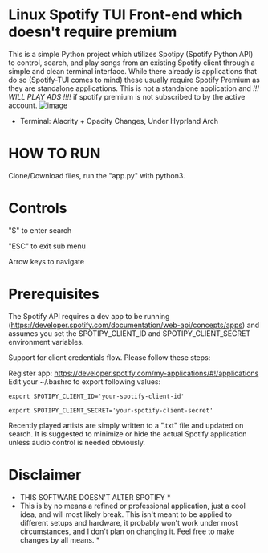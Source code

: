 # Linux Spotify TUI Front-end which doesn't require premium
This is a simple Python project which utilizes Spotipy (Spotify Python API) to control, search, and play songs from an existing Spotify client through a simple and clean terminal interface. While there already is applications that do so (Spotify-TUI comes to mind) these usually require Spotify Premium as they are standalone applications. This is not a standalone application and *!!! WILL PLAY ADS !!!!* if spotify premium is not subscribed to by the active account. 
![image](https://github.com/RLB2310/SpotSonic/assets/107162850/24bd0667-6ce2-4438-a65e-2b5cb2eda53f)

* Terminal: Alacrity + Opacity Changes, Under Hyprland Arch

# HOW TO RUN
Clone/Download files, run the "app.py" with python3.

# Controls

"S" to enter search

"ESC" to exit sub menu

Arrow keys to navigate

# Prerequisites

The Spotify API requires a dev app to be running (https://developer.spotify.com/documentation/web-api/concepts/apps) and assumes you set the SPOTIPY_CLIENT_ID and SPOTIPY_CLIENT_SECRET environment variables. 



Support for client credentials flow. Please follow these steps:

Register app: https://developer.spotify.com/my-applications/#!/applications
Edit your ~/.bashrc to export following values:

    export SPOTIPY_CLIENT_ID='your-spotify-client-id'

    export SPOTIPY_CLIENT_SECRET='your-spotify-client-secret'

Recently played artists are simply written to a ".txt" file and updated on search.
It is suggested to minimize or hide the actual Spotify application unless audio control is needed obviously.

# Disclaimer
* THIS SOFTWARE DOESN'T ALTER SPOTIFY *
* This is by no means a refined or professional application, just a cool idea, and will most likely break. This isn't meant to be applied to different setups and hardware, it probably won't work under most circumstances, and I don't plan on changing it. Feel free to make changes by all means. *
